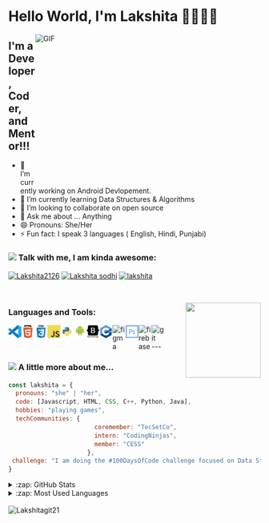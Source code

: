 # Hello World, I'm Lakshita  👋👩🏾‍💻

 <img align="right" alt="GIF" src="https://user-images.githubusercontent.com/96912350/194726088-c9e28ea3-c27e-4080-bf7d-fbde17d5c7eb.gif" width="450" height="288" />


## I'm a Developer, Coder, and Mentor!!!
- 🔭 I’m currently working on Android Devlopement.
- 🌱 I’m currently learning Data Structures & Algorithms
- 👯 I’m looking to collaborate on open source
- 💬 Ask me about ... Anything
- 😄 Pronouns: She/Her
- ⚡ Fun fact: I speak 3 languages ( English, Hindi, Punjabi)


### <img src="https://media.giphy.com/media/LnQjpWaON8nhr21vNW/giphy.gif" width="60"> Talk with me, I am kinda awesome:
<p align="left">
<a href="https://twitter.com/lakshita2126" target="blank"><img align="center" src="https://raw.githubusercontent.com/rahuldkjain/github-profile-readme-generator/master/src/images/icons/Social/twitter.svg" alt="Lakshita2126" height="30" width="40" /></a>
<a href="https://www.linkedin.com/in/lakshita-sodhi-22597b223/" target="blank"><img align="center" src="https://raw.githubusercontent.com/rahuldkjain/github-profile-readme-generator/master/src/images/icons/Social/linked-in-alt.svg" alt="Lakshita sodhi" height="30" width="40" /></a>
<a href="https://instagram.com/lakshita2126" target="blank"><img align="center" src="https://raw.githubusercontent.com/rahuldkjain/github-profile-readme-generator/master/src/images/icons/Social/instagram.svg" alt="lakshita" height="30" width="40" /></a>
</p>

<br />

<img align="right" width="150" height="150" src="https://user-images.githubusercontent.com/96912350/194727229-6aa2633d-bd77-4dd4-99e5-5f95d2f9eb6a.gif"></a>
### Languages and Tools:

<img align="left" alt="Visual Studio Code" width="26px" src="https://raw.githubusercontent.com/github/explore/80688e429a7d4ef2fca1e82350fe8e3517d3494d/topics/visual-studio-code/visual-studio-code.png" />
<img align="left" alt="HTML5" width="26px" src="https://raw.githubusercontent.com/github/explore/80688e429a7d4ef2fca1e82350fe8e3517d3494d/topics/html/html.png" />
<img align="left" alt="CSS3" width="26px" src="https://raw.githubusercontent.com/github/explore/80688e429a7d4ef2fca1e82350fe8e3517d3494d/topics/css/css.png" />
<img align="left" alt="JavaScript" width="26px" src="https://raw.githubusercontent.com/github/explore/80688e429a7d4ef2fca1e82350fe8e3517d3494d/topics/javascript/javascript.png" />
<img align="left" alt="python" width="26px" src="https://raw.githubusercontent.com/github/explore/80688e429a7d4ef2fca1e82350fe8e3517d3494d/topics/python/python.png" />
<img align="left" alt="android" width="26px" src="https://raw.githubusercontent.com/devicons/devicon/master/icons/android/android-original-wordmark.svg" />
<img align="left" alt="bootstrap" width="26px" src="https://raw.githubusercontent.com/devicons/devicon/master/icons/bootstrap/bootstrap-plain-wordmark.svg" />
<img align="left" alt="C++" width="26px" src="https://raw.githubusercontent.com/devicons/devicon/master/icons/cplusplus/cplusplus-original.svg" />
<img align="left" alt="figma" width="26px" src="https://www.vectorlogo.zone/logos/figma/figma-icon.svg" />
<img align="left" alt="photoshop" width="26px" src="https://raw.githubusercontent.com/devicons/devicon/master/icons/photoshop/photoshop-line.svg" />
<img align="left" alt="firebase" width="26px" src="https://www.vectorlogo.zone/logos/firebase/firebase-icon.svg" />
<img align="left" alt="git" width="26px" src="https://www.vectorlogo.zone/logos/git-scm/git-scm-icon.svg" />

<br />
<br />
---

### <img src="https://media.giphy.com/media/VgCDAzcKvsR6OM0uWg/giphy.gif" width="50"> A little more about me...  

```javascript
const lakshita = {
  pronouns: "she" | "her",
  code: [Javascript, HTML, CSS, C++, Python, Java],
  hobbies: "playing games",
  techCommunities: {
                        coremember: "TecSetCo",
                        intern: "CodingNinjas",
                        member: "CESS"
                      },
 challenge: "I am doing the #100DaysOfCode challenge focused on Data Structures & Algorithms"
}
```

<details>
  <summary>:zap: GitHub Stats</summary>

  <img width="48%" src='https://github-readme-stats.vercel.app/api?username=Lakshitagit21&show_icons=true&theme=radical&count_private=true'/>

</details>

<details>
  <summary>:zap: Most Used Languages</summary>

<img align="left" alt="Lakshita's GitHub Top Languages" src="https://github-readme-stats.vercel.app/api/top-langs/?username=Lakshitagit21&show_icons=true&theme=radical&count_private=true" />

</details>
<br />

 
 <img width="48%" src="https://github-readme-streak-stats.herokuapp.com/?user=Lakshitagit21&count_private=true&theme=radical" alt="Lakshitagit21" />

<br />
<br />





[linkedin]: https://www.linkedin.com/in/lakshita-sodhi-22597b223/
[portfolio]: https://lakshitagit21.github.io/MyPortfolio/
